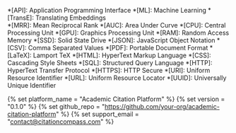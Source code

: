 <!-- Global snippets included in all documentation pages -->

<!-- Abbreviations -->
*[API]: Application Programming Interface
*[ML]: Machine Learning
*[TransE]: Translating Embeddings  
*[MRR]: Mean Reciprocal Rank
*[AUC]: Area Under Curve
*[CPU]: Central Processing Unit
*[GPU]: Graphics Processing Unit
*[RAM]: Random Access Memory
*[SSD]: Solid State Drive
*[JSON]: JavaScript Object Notation
*[CSV]: Comma Separated Values
*[PDF]: Portable Document Format
*[LaTeX]: Lamport TeX
*[HTML]: HyperText Markup Language
*[CSS]: Cascading Style Sheets
*[SQL]: Structured Query Language
*[HTTP]: HyperText Transfer Protocol
*[HTTPS]: HTTP Secure
*[URI]: Uniform Resource Identifier
*[URL]: Uniform Resource Locator
*[UUID]: Universally Unique Identifier

<!-- Common variables -->
{% set platform_name = "Academic Citation Platform" %}
{% set version = "0.1.0" %}
{% set github_repo = "https://github.com/your-org/academic-citation-platform" %}
{% set support_email = "contact@citationcompass.com" %}

<!-- Code block styling -->
<style>
.highlight .hll { background-color: #ffffcc }
.highlight  { background: #f8f8f8; }
.md-typeset .highlight .c { color: #8f5902; font-style: italic } /* Comment */
.md-typeset .highlight .k { color: #204a87; font-weight: bold } /* Keyword */
.md-typeset .highlight .s { color: #4e9a06 } /* String */
</style>